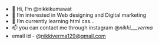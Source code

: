 - 👋 Hi, I’m @nikkikumawat
- 👀 I’m interested in Web designing and Digital marketing
- 🌱 I’m currently learning html css...
- 📫 you can contact me through instagram @_nikki___verma_
- email id - @nikkiverma129@gmail.com
<!---
nikkikumawat/nikkikumawat is a ✨ special ✨ repository because its `README.md` (this file) appears on your GitHub profile.
You can click the Preview link to take a look at your changes.
--->
